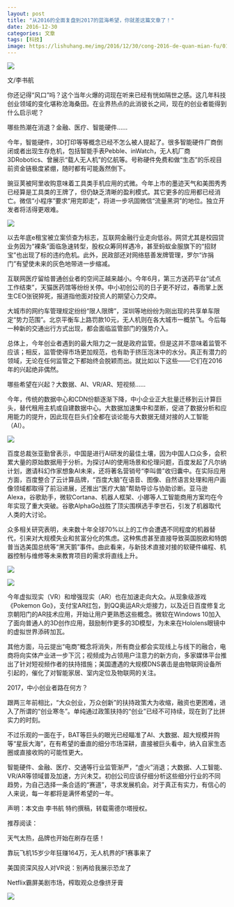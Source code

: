 ```yaml
---
layout: post
title: "从2016的全面复盘到2017的蓝海希望，你就差这篇文章了！"
date: 2016-12-30
categories: 文章
tags: [科技]
image: https://lishuhang.me/img/2016/12/30/cong-2016-de-quan-mian-fu/01.png
---
```


![](http://mmbiz.qpic.cn/mmbiz_gif/2BMOlvLcPAU2EYAH7OBlOcmE4aZK5TL4tIsgFXKnZ3TDZU7rhFdWGkefKtoYUKdDEu31kgmCn88YXPmPf2gARQ/0?wx_fmt=gif)

文/李书航

你还记得“风口”吗？这个当年火爆的词现在听来已经有恍如隔世之感。这几年科技创业领域的变化堪称沧海桑田。在业界热点的此消彼长之间，现在的创业者能得到什么启示呢？

哪些热潮在消退？金融、医疗、智能硬件……

今年，智能硬件，3D打印等等概念已经不怎么被人提起了。很多智能硬件厂商倒闭或者出现生存危机，包括智能手表Pebble、inWatch，无人机厂商3DRobotics、曾展示“载人无人机”的亿航等。号称硬件免费和做“生态”的乐视目前资金链极度紧绷，随时都有可能轰然倒下。

豌豆荚被阿里收购意味着工具类手机应用的式微。今年上市的墨迹天气和美图秀秀已经算是工具类的王牌了，但仍缺乏清晰的盈利模式。其它更多的应用都已经消亡。微信“小程序”要求“用完即走”，将进一步巩固微信“流量黑洞”的地位。独立开发者将活得更艰难。

![](https://lishuhang.me/img/2016/12/30/cong-2016-de-quan-mian-fu/01.png)

以去年底e租宝被立案侦查为标志，互联网金融行业走向低谷。网贷尤其是校园贷业务因为“裸条”面临急速转型，股权众筹同样遇冷，甚至蚂蚁金服旗下的“招财宝”也出现了标的违约危机。此外，民政部还对网络慈善发牌管理，罗尔“诈捐门”有望使未来的灰色地带进一步缩减。

互联网医疗留给普通创业者的空间正越来越小。今年6月，第三方送药平台“试点工作结束”，天猫医药馆等纷纷关停。中小初创公司的日子更不好过，春雨掌上医生CEO张锐猝死，报道指他面对投资人的期望心力交瘁。

大城市的网约车管理规定纷纷“限人限牌”，深圳等地纷纷为刚出现的共享单车限定“势力范围”。北京平衡车上路罚款10元，无人机则在各大城市一概禁飞。今后每一种新的交通出行方式出现，都会面临监管部门的强势介入。

总体上，今年创业者遇到的最大阻力之一就是政府监管。但是这并不意味着监管不应该；相反，监管使得市场更加规范，也有助于挤压泡沫中的水分。真正有潜力的领域，无论在任何监管之下都始终会脱颖而出。就比如以下这些——它们在2016年的兴起绝非偶然。

哪些希望在兴起？大数据、AI、VR/AR、短视频……

今年，传统的数据中心和CDN份额逐渐下降，中小企业正大批量迁移到云计算巨头，替代租用主机或自建数据中心。大数据加速集中和垄断，促进了数据分析和应用能力的提升，因此现在巨头们全都在谈论能与大数据无缝对接的人工智能（AI）。

![](https://lishuhang.me/img/2016/12/30/cong-2016-de-quan-mian-fu/02.png)

百度总裁张亚勤曾表示，中国是进行AI研发的最佳土壤，因为中国人口众多，会积累大量的原始数据用于分析。为探讨AI的使用场景和伦理问题，百度发起了凡尔纳计划，邀请科幻作家想象AI未来，还将著名营销号“李叫兽”收归囊中。在实际应用方面，百度整合了云计算品牌，“百度大脑”在语音、图像、自然语言处理和用户画像领域都取得了前沿进展，还推出“医疗大脑”帮助导诊与协助诊断。亚马逊Alexa，谷歌助手，微软Cortana、机器人框架、小娜等人工智能商用方案均在今年实现了重大突破。谷歌AlphaGo战胜了顶尖围棋选手李世石，引发了机器取代人类的大讨论。

众多相关研究表明，未来数十年全球70%以上的工作会遭遇不同程度的机器替代，引来对大规模失业和贫富分化的焦虑。这种焦虑甚至直接导致英国脱欧和特朗普当选美国总统等“黑天鹅”事件。由此看来，与新技术直接对接的软硬件编程、机器控制与维修等未来教育项目的需求将直线上升。

![](https://lishuhang.me/img/2016/12/30/cong-2016-de-quan-mian-fu/03.jpg)

![](https://lishuhang.me/img/2016/12/30/cong-2016-de-quan-mian-fu/04.png)

今年虚拟现实（VR）和增强现实（AR）也在加速走向大众。从现象级游戏《Pokemon Go》，支付宝AR红包，到QQ奥运AR火炬接力，以及近日百度修复北京朝阳门的AR技术应用，开始让用户更熟悉这些概念。微软在Windows 10加入了面向普通人的3D创作应用，鼓励制作更多的3D模型，为未来在Hololens眼镜中的虚拟世界添砖加瓦。

其他方面，马云提出“电商”概念将消失，所有商业都会实现线上与线下的融合，电商将向实体产业进一步下沉；视频成为占领用户注意力的新方向，多家媒体平台推出了针对短视频作者的扶持措施；美国遭遇的大规模DNS袭击是由物联网设备所引起的，催化了对智能家居、室内定位及物联网的关注。

2017，中小创业者路在何方？

跟两三年前相比，“大众创业，万众创新”的扶持政策大为收缩，融资也更困难，进入了所谓的“创业寒冬”。单纯通过政策扶持的“创业”已经不可持续，现在到了比拼实力的时刻。

不过乐观的一面在于，BAT等巨头的眼光已经瞄准了AI、大数据、超大规模并购等“星辰大海”，在有希望的垂直的细分市场深耕，直接被巨头看中，纳入自家生态圈或直接收购的可能性更大。

智能硬件、金融、医疗、交通等行业监管渐严，“虚火”消退；大数据、人工智能、VR/AR等领域普及加速，方兴未艾。初创公司应该仔细分析这些细分行业的不同趋势，为自己选择一条合适的“赛道”，寻求发展机会。对于真正有实力，有信心的人来说，每一年都将是满怀希望的一年。

声明：本文由 李书航 特约撰稿，转载需德尔塔授权。

推荐阅读：

天气太热，品牌也开始在刷存在感！

靠玩飞机15岁少年狂赚164万，无人机界的F1赛事来了

美国资深风投人对VR说：别再给我展示恐龙了

Netflix霸屏美剧市场，榨取观众总像挤牙膏

![](https://lishuhang.me/img/2016/12/30/cong-2016-de-quan-mian-fu/05.jpg)